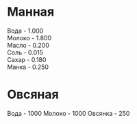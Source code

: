 # Манная
Вода - 1.000  
Молоко - 1.800  
Масло - 0.200  
Соль - 0.015  
Сахар - 0.180  
Манка - 0.250  

# Овсяная
Вода - 1000
Молоко - 1000
Овсянка - 250